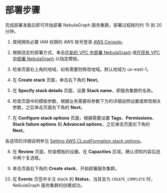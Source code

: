 # 部署步骤

完成部署准备后即可开始部署 NebulaGraph 服务集群。部署过程耗时约 15 到 20 分钟。

1. 使用拥有必要 IAM 权限的 AWS 账号登录 [AWS Console](https://us-east-1.console.aws.amazon.com/console/home)。

2. 根据选定的部署方式，单击[在新的 VPC 中部署 NebulaGraph]() 或[在现有 VPC 中部署 NebulaGraph]() 以指定模板。

3. 检查页面右上角的地域，如有需要则修改地域。默认地域为 us-east-1。

4. 在 **Create stack** 页面，单击右下角的 **Next**。

5. 在 **Specify stack details** 页面，设置 **Stack name**，即服务集群的名称。

6. 检查页面中的模板参数，根据业务需要和参数下方的详细说明设置或修改相关参数，之后单击页面右下角的 **Next**。

7. 在 **Configure stack options** 页面，根据需要设置 **Tags**、**Permissions**、**Stack failure options** 和 **Advanced options**，之后单击页面右下角的 **Next**。

  各选项的详细说明参见 [Setting AWS CLoudFormation stack options](https://docs.aws.amazon.com/AWSCloudFormation/latest/UserGuide/cfn-console-add-tags.html)。

8. 在 **Review** 页面，检查模板的设置。在 **Capacities** 区域，确认须知内容后选中两个复选框。

9. 单击页面右下角的 **Create stack**，开始部署服务集群。

10. 在 **Events** 页签中关注 stack 的 **Status**，当其变为 `CREATE_COMPLETE` 时，NebulaGraph 服务集群的创建成功。
